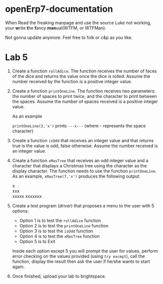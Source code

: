 # openErp7-documentation
When Read the freaking manpage and use the source Luke not working, your **w**rite **t**he **f**ancy **man**ual(WTFM, or WTFMan).

Not gonna update anymore.
Feel free to folk or c&p as you like.



# Lab 5

1. Create a function `rollAdice`. The function receives the number of faces of the dice and returns the value once the dice is rolled. Assume the number received by the function is a positive integer value.

2. Create a function `printOneLine`. The function receives two parameters: the number of spaces to print twice, and the character to print between the spaces. Assume the number of spaces received is a positive integer value.

   As an example 

   `printOneLine(3,'x')` prints `---x---` (where - represents the space character)

3. Create a function `isOdd` that receives an integer value and that returns true is the value is odd, false otherwise. Assume the number received is an integer value.

4. Create a function `xMasTree` that receives an odd integer value and a character that displays a Christmas tree using the character as the display character. The function needs to use the function `printOneLine`. As an example, `xMasTree(7,'x')` produces the following output:

      x   
     xxx  
    xxxxx 
   xxxxxxx

   

5. Create a test program (driver) that proposes a menu to the user with 5 options:

   - Option 1 is to test the `rollAdice` function
   - Option 2 is to test the `printOneLine` function
   - Option 3 is to test the `isOdd` function
   - Option 4  is to test the `xMasTree` function
   - Option 5 is to Exit

   Inside each option except 5 you will prompt the user for values, perform error checking on the values provided (using `try except`), call the function, display the result then ask the user if he/she wants to start again.

6. Once finished, upload your lab to brightspace.



